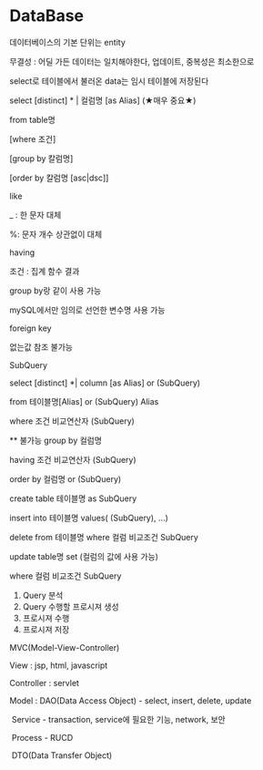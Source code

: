 # DataBase

데이터베이스의 기본 단위는 entity

무결성 : 어딜 가든 데이터는 일치해야한다, 업데이트, 중복성은 최소한으로

select로 테이블에서 불러온 data는 임시 테이블에 저장된다

select [distinct] * | 컬럼명 [as Alias] (★매우 중요★)

from table명

[where 조건]

[group by 칼럼명]

[order by 칼럼명 [asc|dsc]]



like

_ : 한 문자 대체

%: 문자 개수 상관없이 대체



having

조건 : 집계 함수 결과

group by랑 같이 사용 가능

mySQL에서만 임의로 선언한 변수명 사용 가능



foreign key

없는값 참조 불가능



SubQuery

select [distinct] *| column [as Alias] or (SubQuery)

from 테이블명[Alias] or (SubQuery) Alias

where 조건 비교연산자 (SubQuery)

** 불가능 group by 컬럼명

having 조건 비교연산자 (SubQuery)

order by 컬럼명 or (SubQuery)

create table 테이블명 as SubQuery

insert into 테이블명 values( (SubQuery), ...)

delete from 테이블명 where 컬럼 비교조건 SubQuery

update table명 set  (컬럼의 값에 사용 가능)

where 컬럼 비교조건 SubQuery



1. Query 분석
2. Query 수행할 프로시져 생성
3. 프로시져 수행
4. 프로시져 저장



MVC(Model-View-Controller)

View : jsp, html, javascript

Controller : servlet

Model : DAO(Data Access Object) - select, insert, delete, update

​			  Service - transaction, service에 필요한 기능, network, 보안

​			  Process - RUCD

​			  DTO(Data Transfer Object) 
